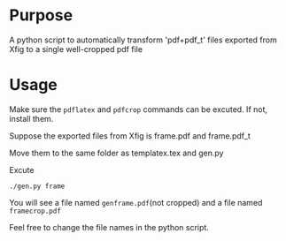 # Purpose

A python script to automatically transform 'pdf+pdf_t' files exported from Xfig to a single well-cropped pdf file

# Usage

Make sure the `pdflatex` and `pdfcrop` commands can be excuted. If not, install them.

Suppose the exported files from Xfig is frame.pdf and frame.pdf_t  

Move them to the same folder as templatex.tex and gen.py

Excute
```
./gen.py frame
```
You will see a file named `genframe.pdf`(not cropped) and a file named `framecrop.pdf`

Feel free to change the file names in the python script. 
